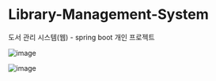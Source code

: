 # Library-Management-System

도서 관리 시스템(웹) - spring boot 개인 프로젝트

![image](https://user-images.githubusercontent.com/65898555/187429606-6db2c86a-d993-4123-87b2-f1b70124b5b5.png)

![image](https://user-images.githubusercontent.com/65898555/187429760-682ce8d0-ad4d-4413-a84f-f5ed2c089b4b.png)
